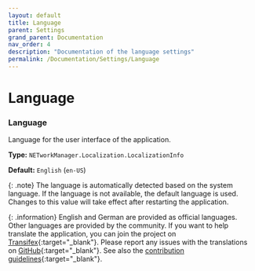 ```yaml
---
layout: default
title: Language
parent: Settings
grand_parent: Documentation
nav_order: 4
description: "Documentation of the language settings"
permalink: /Documentation/Settings/Language
---
```


# Language

### Language

Language for the user interface of the application.

**Type:** `NETworkManager.Localization.LocalizationInfo`

**Default:** `English` (`en-US`)

{: .note}
The language is automatically detected based on the system language. If the language is not available, the default language is used. Changes to this value will take effect after restarting the application.

{: .information}
English and German are provided as official languages. Other languages are provided by the community. If you want to help translate the application, you can join the project on [Transifex](https://transifex.com/BornToBeRoot/NETworkManager){:target="\_blank"}. Please report any issues with the translations on [GitHub](https://github.com/BornToBeRoot/NETworkManager/issues/new/choose){:target="\_blank"}. See also the [contribution guidelines](https://github.com/BornToBeRoot/NETworkManager/blob/main/CONTRIBUTING.md){:target="\_blank"}.
